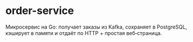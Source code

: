 # order-service
Микросервис на Go: получает заказы из Kafka, сохраняет в PostgreSQL, кэширует в памяти и отдаёт по HTTP + простая веб‑страница.

